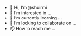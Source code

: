- 👋 Hi, I’m @shuirmi
- 👀 I’m interested in ...
- 🌱 I’m currently learning ...
- 💞️ I’m looking to collaborate on ...
- 📫 How to reach me ...

<!---
shuirmi/shuirmi is a ✨ special ✨ repository because its `README.md` (this file) appears on your GitHub profile.
You can click the Preview link to take a look at your changes.
--->

